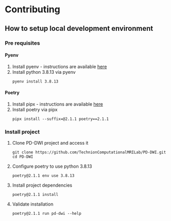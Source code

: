 # Contributing

## How to setup local development environment

### Pre requisites

#### Pyenv

1. Install pyenv - instructions are available [here](https://github.com/pyenv/pyenv?tab=readme-ov-file#installation)
2. Install python 3.8.13 via pyenv
   ```
   pyenv install 3.8.13
   ```

#### Poetry

1. Install pipx - instructions are available [here](https://github.com/pypa/pipx?tab=readme-ov-file#install-pipx)
2. Install poetry via pipx 
   ```
   pipx install --suffix=@2.1.1 poetry==2.1.1
   ```

### Install project

1. Clone PD-DWI project and access it
   ```
   git clone https://github.com/TechnionComputationalMRILab/PD-DWI.git
   cd PD-DWI 
   ```
2. Configure poetry to use python 3.8.13
   ```
   poetry@2.1.1 env use 3.8.13
   ```
3. Install project dependencies 
   ```
   poetry@2.1.1 install
   ```
4. Validate installation
   ```
   poetry@2.1.1 run pd-dwi --help
   ```